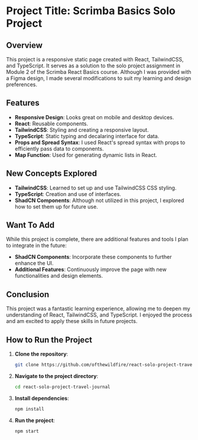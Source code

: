 # Project Title: Scrimba Basics Solo Project

## Overview

This project is a responsive static page created with React, TailwindCSS, and TypeScript. It serves as a solution to the solo project assignment in Module 2 of the Scrimba React Basics course. Although I was provided with a Figma design, I made several modifications to suit my learning and design preferences.

## Features

- **Responsive Design**: Looks great on mobile and desktop devices.
- **React**: Reusable components.
- **TailwindCSS**: Styling and creating a responsive layout.
- **TypeScript**: Static typing and decalaring interface for data.
- **Props and Spread Syntax**: I used React's spread syntax with props to efficiently pass data to components.
- **Map Function**: Used for generating dynamic lists in React.

## New Concepts Explored

- **TailwindCSS**: Learned to set up and use TailwindCSS CSS styling.
- **TypeScript**: Creation and use of interfaces.
- **ShadCN Components**: Although not utilized in this project, I explored how to set them up for future use.

## Want To Add

While this project is complete, there are additional features and tools I plan to integrate in the future:

- **ShadCN Components**: Incorporate these components to further enhance the UI.
- **Additional Features**: Continuously improve the page with new functionalities and design elements.

## Conclusion

This project was a fantastic learning experience, allowing me to deepen my understanding of React, TailwindCSS, and TypeScript. I enjoyed the process and am excited to apply these skills in future projects.

## How to Run the Project

1. **Clone the repository**:
   ```bash
   git clone https://github.com/ofthewildfire/react-solo-project-travel-journal
   ```
2. **Navigate to the project directory**:
   ```bash
   cd react-solo-project-travel-journal
   ```
3. **Install dependencies**:
   ```bash
   npm install
   ```
4. **Run the project**:
   ```bash
   npm start
   ```
